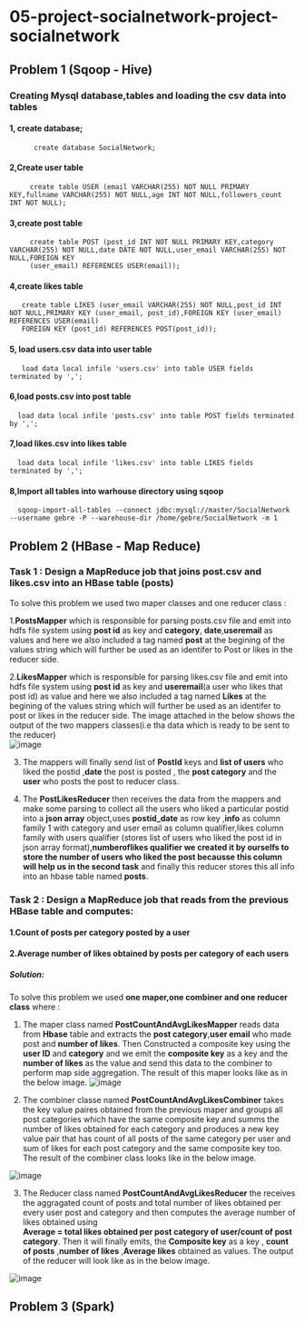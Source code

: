 # 05-project-socialnetwork-project-socialnetwork

## Problem 1 (Sqoop - Hive)

### Creating Mysql database,tables and loading the csv data into tables

#### 1, create database;
          create database SocialNetwork;

#### 2,Create user table
         create table USER (email VARCHAR(255) NOT NULL PRIMARY KEY,fullname VARCHAR(255) NOT NULL,age INT NOT NULL,followers_count INT NOT NULL);
#### 3,create post table
         create table POST (post_id INT NOT NULL PRIMARY KEY,category VARCHAR(255) NOT NULL,date DATE NOT NULL,user_email VARCHAR(255) NOT NULL,FOREIGN KEY
         (user_email) REFERENCES USER(email));
      
#### 4,create likes table
       create table LIKES (user_email VARCHAR(255) NOT NULL,post_id INT NOT NULL,PRIMARY KEY (user_email, post_id),FOREIGN KEY (user_email) REFERENCES USER(email)
       FOREIGN KEY (post_id) REFERENCES POST(post_id));
      
#### 5, load users.csv data into user table
       load data local infile 'users.csv' into table USER fields terminated by ',';

#### 6,load posts.csv into post table 
      load data local infile 'posts.csv' into table POST fields terminated by ',';

#### 7,load likes.csv into likes table 
      load data local infile 'likes.csv' into table LIKES fields terminated by ',';
#### 8,Import all tables into warhouse directory using sqoop
      sqoop-import-all-tables --connect jdbc:mysql://master/SocialNetwork --username gebre -P --warehouse-dir /home/gebre/SocialNetwork -m 1


## Problem 2 (HBase - Map Reduce)
### Task 1 : Design a MapReduce job that joins post.csv and likes.csv into an HBase table (posts)
 To solve this problem we used two maper classes and one reducer class :
 
  1.__PostsMapper__ which is responsible for parsing posts.csv file and emit into hdfs file system using __post id__ as key and __category__,
     __date__,__useremail__ as values and here we also included a tag named __post__ at the begining of the values string which will 
     further be used as an identifer to Post or likes in the reducer side.
     
  2.__LikesMapper__ which is responsible for parsing likes.csv file and emit into hdfs file system using __post id__ as key and 
     __useremail__(a user who likes that post id) as  value and here we also included a tag named __Likes__ at the begining of the
     values string which will further be used as an identifer to post or likes in the reducer side. The image attached in the below shows the
     output of the two mappers classes(i.e tha data which is ready to be sent to the reducer)     
        ![image](https://user-images.githubusercontent.com/34910065/210007161-7cfa8ee3-8cfa-404b-a6b6-cff00fb62df2.png)
        
  3. The mappers will finally send list of __PostId__ keys and __list of users__ who liked the postid ,__date__ the post is posted ,
     the __post category__ and the __user__ who posts  the post to reducer class.
     
  4. The __PostLikesReducer__ then receives the data from the mappers and make some parsing to collect all the users 
     who liked a particular postid into a __json array__ object,uses __postid_date__ as row key ,__info__ as column family 1 
     with category and user email as column qualifier,likes column family with users qualifier 
     (stores list of users who liked the post id in json array format),__numberoflikes qualifier we created it by ourselfs 
      to store the number of users who liked the post becausse this column will help us in the second task__
      and finally this reducer stores this all info into an hbase table named __posts__.
      
  ### Task 2 : Design a MapReduce job that reads from the previous HBase table and computes:
  #### 1.Count of posts per category posted by a user
  #### 2.Average number of likes obtained by posts per category of each users
  
  ##### Solution:
  To solve this problem we used __one maper,one combiner and one reducer class__ where :
  
  1. The maper class named __PostCountAndAvgLikesMapper__ reads data from __Hbase__ table and extracts the 
     __post category__,__user email__ who made post and __number of likes__.  Then Constructed a composite key using the __user ID__
     and __category__ and we emit the __composite key__ as a key  and the __number of likes__ as the value and send this data to the combiner 
     to perform map side aggregation. The result of this maper looks like as in the below image.
     ![image](https://user-images.githubusercontent.com/34910065/210009473-ea1124c1-3c4e-4c77-be0e-bfff367cd44b.png)
     
  2. The combiner classe named __PostCountAndAvgLikesCombiner__ takes the key value paires obtained from the previous maper and groups all 
     post categories which have  the same composite key and summs the number of likes obtained for each category and produces a new key value pair 
     that has count of all posts of the same category per user and sum of likes for each post category  and the same composite key too. The result of
     the combiner class looks like in the below image.
     
 ![image](https://user-images.githubusercontent.com/34910065/210010469-a4b0e305-d7bb-4968-ad03-062856c5a4bc.png)
 
 3. The Reducer class named __PostCountAndAvgLikesReducer__ the receives the aggragated count of posts and total number of likes 
    obtained per every user post and category and then computes the average number of likes obtained using  
    __Average = total likes obtained per post category of user/count of post category__. Then it will finally emits, 
    the __Composite key__ as a key , __count of posts__ ,__number of likes__ ,__Average likes__ obtained as values.
    The output of the reducer will look like as in the below image.
    
![image](https://user-images.githubusercontent.com/34910065/210011352-53744f37-b47f-4690-896e-d56b2c107167.png)
      
  

## Problem 3 (Spark)
  
  
     
        
       
